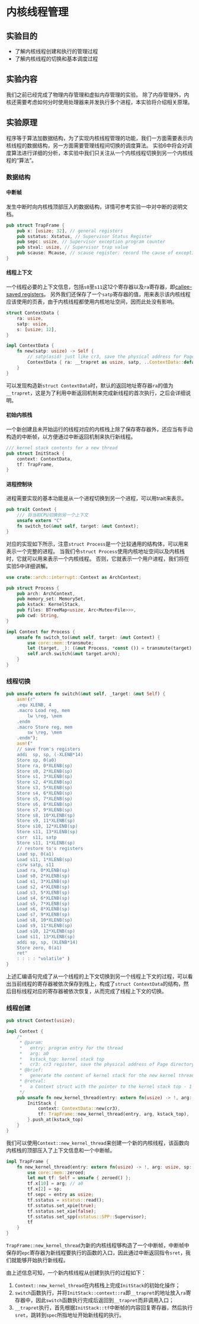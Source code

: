 # 内核线程管理

## 实验目的

* 了解内核线程创建和执行的管理过程
* 了解内核线程的切换和基本调度过程

## 实验内容

我们之前已经完成了物理内存管理和虚拟内存管理的实验。
除了内存管理外，内核还需要考虑如何分时使用处理器来并发执行多个进程，本实验将介绍相关原理。

## 实验原理

程序等于算法加数据结构，为了实现内核线程管理的功能，我们一方面需要表示内核线程的数据结构，另一方面需要管理线程间切换的调度算法。
实验6中将会对调度算法进行详细的分析，本实验中我们只关注从一个内核线程切换到另一个内核线程的“算法”。

### 数据结构

#### 中断帧

发生中断时向内核栈顶部压入的数据结构，详情可参考实验一中对中断的说明文档。

```rust
pub struct TrapFrame {
    pub x: [usize; 32], // general registers
    pub sstatus: Xstatus, // Supervisor Status Register
    pub sepc: usize, // Supervisor exception program counter
    pub stval: usize, // Supervisor trap value
    pub scause: Mcause, // scause register: record the cause of exception/interrupt/trap
}
```

#### 线程上下文

一个线程必要的上下文信息，包括`s0`至`s11`这12个寄存器以及`ra`寄存器，即[callee-saved registers](https://stackoverflow.com/questions/9268586/what-are-callee-and-caller-saved-registers)。
另外我们还保存了一个`satp`寄存器的值，用来表示该内核线程应该使用的页表，由于内核线程都使用内核地址空间，因而此处没有影响。

```rust
struct ContextData {
    ra: usize,
    satp: usize,
    s: [usize; 12],
}

impl ContextData {
    fn new(satp: usize) -> Self {
        // satp(asid) just like cr3, save the physical address for Page directory?
        ContextData { ra: __trapret as usize, satp, ..ContextData::default() }
    }
}
```

可以发现构造新`struct ContextData`时，默认的返回地址寄存器`ra`的值为`__trapret`，这是为了利用中断返回机制来完成新线程的首次执行，之后会详细说明。

#### 初始内核栈

一个新创建且未开始运行的线程对应的内核栈上除了保存寄存器外，还应当有手动构造的中断帧，以方便通过中断返回机制来执行新线程。

```rust
/// kernel stack contents for a new thread
pub struct InitStack {
    context: ContextData,
    tf: TrapFrame,
}
```

#### 进程控制块

进程需要实现的基本功能是从一个进程切换到另一个进程，可以用trait来表示。

```rust
pub trait Context {
    /// 将当前CPU切换到另一个上下文
    unsafe extern "C"
    fn switch_to(&mut self, target: &mut Context);
}
```

对应的实现如下所示，注意`struct Process`是一个比较通用的结构体，可以用来表示一个完整的进程。
当我们令`struct Process`使用内核地址空间以及内核栈时，它就可以用来表示一个内核线程。
否则，它就表示一个用户进程，我们将在实验5中详细讲解。

```rust
use crate::arch::interrupt::Context as ArchContext;

pub struct Process {
    pub arch: ArchContext,
    pub memory_set: MemorySet,
    pub kstack: KernelStack,
    pub files: BTreeMap<usize, Arc<Mutex<File>>>,
    pub cwd: String,
}

impl Context for Process {
    unsafe fn switch_to(&mut self, target: &mut Context) {
        use core::mem::transmute;
        let (target, _): (&mut Process, *const ()) = transmute(target);
        self.arch.switch(&mut target.arch);
    }
}
```

### 线程切换

```rust
pub unsafe extern fn switch(&mut self, _target: &mut Self) {
    asm!(r"
    .equ XLENB, 4
    .macro Load reg, mem
        lw \reg, \mem
    .endm
    .macro Store reg, mem
        sw \reg, \mem
    .endm");
    asm!("
    // save from's registers
    addi  sp, sp, (-XLENB*14)
    Store sp, 0(a0)
    Store ra, 0*XLENB(sp)
    Store s0, 2*XLENB(sp)
    Store s1, 3*XLENB(sp)
    Store s2, 4*XLENB(sp)
    Store s3, 5*XLENB(sp)
    Store s4, 6*XLENB(sp)
    Store s5, 7*XLENB(sp)
    Store s6, 8*XLENB(sp)
    Store s7, 9*XLENB(sp)
    Store s8, 10*XLENB(sp)
    Store s9, 11*XLENB(sp)
    Store s10, 12*XLENB(sp)
    Store s11, 13*XLENB(sp)
    csrr  s11, satp
    Store s11, 1*XLENB(sp)
    // restore to's registers
    Load sp, 0(a1)
    Load s11, 1*XLENB(sp)
    csrw satp, s11
    Load ra, 0*XLENB(sp)
    Load s0, 2*XLENB(sp)
    Load s1, 3*XLENB(sp)
    Load s2, 4*XLENB(sp)
    Load s3, 5*XLENB(sp)
    Load s4, 6*XLENB(sp)
    Load s5, 7*XLENB(sp)
    Load s6, 8*XLENB(sp)
    Load s7, 9*XLENB(sp)
    Load s8, 10*XLENB(sp)
    Load s9, 11*XLENB(sp)
    Load s10, 12*XLENB(sp)
    Load s11, 13*XLENB(sp)
    addi sp, sp, (XLENB*14)
    Store zero, 0(a1)
    ret"
    : : : : "volatile" )
}
```

上述汇编语句完成了从一个线程的上下文切换到另一个线程上下文的过程，可以看出当前线程的寄存器被依次保存到栈上，构成了`struct ContextData`的结构，然后目标线程对应的寄存器被依次恢复，从而完成了线程上下文的切换。

### 线程创建

```rust
pub struct Context(usize);

impl Context {
    /*
     * @param:
     *   entry: program entry for the thread
     *   arg: a0
     *   kstack_top: kernel stack top
     *   cr3: cr3 register, save the physical address of Page directory
     * @brief:
     *   generate the content of kernel stack for the new kernel thread and save it's address at kernel stack top - 1
     * @retval:
     *   a Context struct with the pointer to the kernel stack top - 1 as its only element
     */
    pub unsafe fn new_kernel_thread(entry: extern fn(usize) -> !, arg: usize, kstack_top: usize, cr3: usize) -> Self {
        InitStack {
            context: ContextData::new(cr3),
            tf: TrapFrame::new_kernel_thread(entry, arg, kstack_top),
        }.push_at(kstack_top)
    }
}
```

我们可以使用`Context::new_kernel_thread`来创建一个新的内核线程，该函数向内核栈的顶部压入了上下文信息和一个中断帧。

```rust
impl TrapFrame {
    fn new_kernel_thread(entry: extern fn(usize) -> !, arg: usize, sp: usize) -> Self {
        use core::mem::zeroed;
        let mut tf: Self = unsafe { zeroed() };
        tf.x[10] = arg; // a0
        tf.x[2] = sp;
        tf.sepc = entry as usize;
        tf.sstatus = xstatus::read();
        tf.sstatus.set_xpie(true);
        tf.sstatus.set_xie(false);
        tf.sstatus.set_spp(xstatus::SPP::Supervisor);
        tf
    }
}
```
`TrapFrame::new_kernel_thread`为新的内核线程够构造了一个中断帧，中断帧中保存的`epc`寄存器为新线程要执行的函数的入口，因此通过中断返回指令`sret`，我们就能够开始执行新线程。

由上述信息可知，一个新内核线程从创建到执行的过程如下：
1. `Context::new_kernel_thread`在内核栈上完成`InitStack`的初始化操作；
2. `switch`函数执行，并将`InitStack::context::ra`即`__trapret`的地址放入`ra`寄存器中，因此`switch`函数执行完成后返回到`__trapret`而非调用入口；
3. `__trapret`执行，首先根据`InitStack::tf`中断帧的内容回复寄存器，然后执行`sret`，跳转到`spec`所指地址开始新线程的执行。

